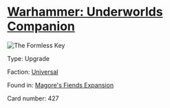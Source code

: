 # [Warhammer: Underworlds Companion](https://guidokessels.github.io/wh-underworlds)

  

![The Formless Key](https://warhammerunderworlds.com/wp-content/uploads/sites/6/2018/03/427_ENG.png)



Type: Upgrade

Faction: [Universal](https://guidokessels.github.io/wh-underworlds/factions/universal)

Found in: [Magore's Fiends Expansion](https://guidokessels.github.io/wh-underworlds/locations/magores-fiends-expansion)

Card number: 427
